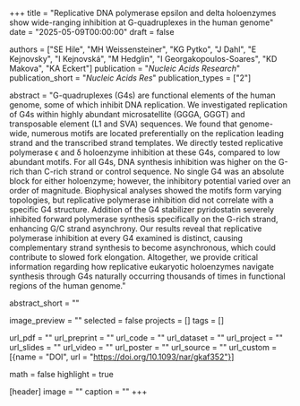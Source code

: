 +++
title = "Replicative DNA polymerase epsilon and delta holoenzymes show wide-ranging inhibition at G-quadruplexes in the human genome"
date = "2025-05-09T00:00:00"
draft = false

authors = ["SE Hile", "MH Weissensteiner", "KG Pytko", "J Dahl", "E Kejnovsky", "I Kejnovská", "M Hedglin", "I Georgakopoulos-Soares", "KD Makova", "KA Eckert"]
publication = "_Nucleic Acids Research_"
publication_short = "_Nucleic Acids Res_"
publication_types = ["2"]

abstract = "G-quadruplexes (G4s) are functional elements of the human genome, some of which inhibit DNA replication. We investigated replication of G4s within highly abundant microsatellite (GGGA, GGGT) and transposable element (L1 and SVA) sequences. We found that genome-wide, numerous motifs are located preferentially on the replication leading strand and the transcribed strand templates. We directly tested replicative polymerase ϵ and δ holoenzyme inhibition at these G4s, compared to low abundant motifs. For all G4s, DNA synthesis inhibition was higher on the G-rich than C-rich strand or control sequence. No single G4 was an absolute block for either holoenzyme; however, the inhibitory potential varied over an order of magnitude. Biophysical analyses showed the motifs form varying topologies, but replicative polymerase inhibition did not correlate with a specific G4 structure. Addition of the G4 stabilizer pyridostatin severely inhibited forward polymerase synthesis specifically on the G-rich strand, enhancing G/C strand asynchrony. Our results reveal that replicative polymerase inhibition at every G4 examined is distinct, causing complementary strand synthesis to become asynchronous, which could contribute to slowed fork elongation. Altogether, we provide critical information regarding how replicative eukaryotic holoenzymes navigate synthesis through G4s naturally occurring thousands of times in functional regions of the human genome."

abstract_short = ""

image_preview = ""
selected = false
projects = []
tags = []

url_pdf = ""
url_preprint = ""
url_code = ""
url_dataset = ""
url_project = ""
url_slides = ""
url_video = ""
url_poster = ""
url_source = ""
url_custom = [{name = "DOI", url = "https://doi.org/10.1093/nar/gkaf352"}]

math = false
highlight = true

[header]
image = ""
caption = ""
+++
